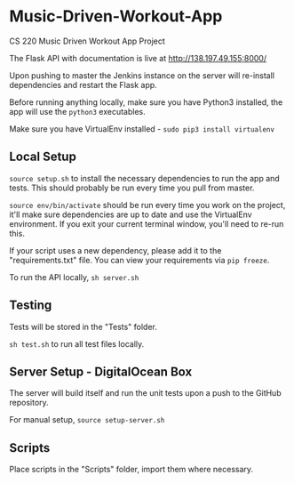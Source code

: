 # Music-Driven-Workout-App
CS 220 Music Driven Workout App Project

The Flask API  with documentation is live at http://138.197.49.155:8000/

Upon pushing to master the Jenkins instance on the server will re-install dependencies and restart the Flask app.

Before running anything locally, make sure you have Python3 installed, the app will use the ```python3``` executables.

Make sure you have VirtualEnv installed - ```sudo pip3 install virtualenv```

## Local Setup
```source setup.sh``` to install the necessary dependencies to run the app and tests. This should probably be run every time you pull from master.

```source env/bin/activate``` should be run every time you work on the project, it'll make sure dependencies are up to date and use the VirtualEnv environment. If you exit your current terminal window, you'll need to re-run this.

If your script uses a new dependency, please add it to the "requirements.txt" file. You can view your requirements via ```pip freeze```.

To run the API locally, ```sh server.sh```

## Testing
Tests will be stored in the "Tests" folder. 

```sh test.sh``` to run all test files locally.

## Server Setup - DigitalOcean Box
The server will build itself and run the unit tests upon a push to the GitHub repository.

For manual setup, ```source setup-server.sh```

## Scripts
Place scripts in the "Scripts" folder, import them where necessary.
